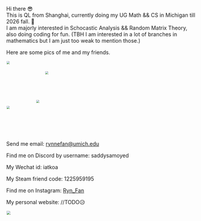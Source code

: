 Hi there 😎  
This is QL from Shanghai, currently doing my UG Math && CS in Michigan till 2026 fall. 👀   
I am majorly interested in Schocastic Analysis && Random Matrix Theory, also doing coding for fun. 
(TBH I am interested in a lot of branches in mathematics but I am just too weak to mention those.)

Here are some pics of me and my friends.   

<img src="./Assets/wizWLCY.jpg" width="200" style="zoom:50%;" /> <img src="./Assets/wizWYH.JPG" width="145" style="zoom:50%;" />  
<img src="./Assets/wizCX.jpg" width="152" style="zoom:50%;" /> <img src="./Assets/sisu.jpeg" width="184" style="zoom:50%;" />

Send me email: rynnefan@umich.edu 

Find me on Discord by username: saddysamoyed

My Wechat id: iatkoa

My Steam friend code: 1225959195

Find me on Instagram: [Ryn_Fan](https://www.instagram.com/saddysamoyed)

My personal website: //TODO😥

<img src="./Assets/IMG_1523.JPG" width="100" style="zoom:67%;" />
